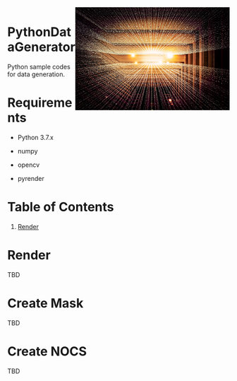 <img src="https://github.com/Robonchu/PythonDataGenerator/blob/master/imgs/big_data.jpg?raw=true" align="right" width="350" alt="header pic"/>

# PythonDataGenerator

Python sample codes for data generation.

# Requirements

- Python 3.7.x

- numpy

- opencv

- pyrender

# Table of Contents

1. [Render](#render)

# Render

TBD

# Create Mask

TBD

# Create NOCS

TBD